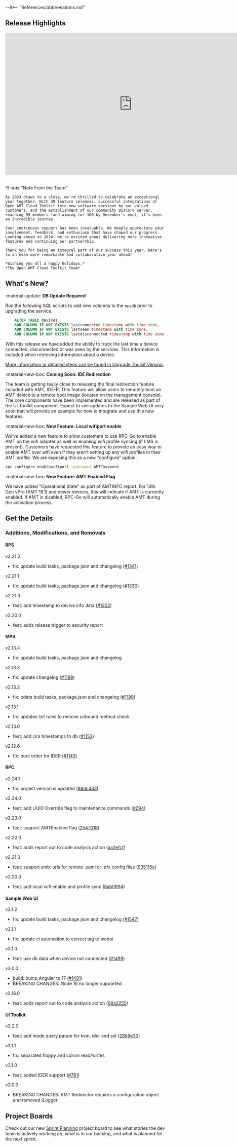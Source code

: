 --8<-- "References/abbreviations.md"
## Release Highlights

<div style="text-align:center;">
 <iframe width="800" height="450" src="https://www.youtube.com/embed/mSkvJuKCQPE?si=BU4n8IcL6-woFgzM" title="Open AMT October Release Video" frameborder="0" allow="accelerometer; autoplay; clipboard-write; encrypted-media; gyroscope; picture-in-picture" allowfullscreen></iframe>
</div>
<br>

!!! note "Note From the Team"

    As 2023 draws to a close, we're thrilled to celebrate an exceptional year together. With 39 feature releases, successful integrations of Open AMT Cloud Toolkit into new software versions by our valued customers, and the establishment of our community Discord server, reaching 99 members (and aiming for 100 by December's end), it's been an incredible journey.
    
    Your continuous support has been invaluable. We deeply appreciate your involvement, feedback, and enthusiasm that have shaped our progress. Looking ahead to 2024, we're excited about delivering more innovative features and continuing our partnership.
    
    Thank you for being an integral part of our success this year. Here's to an even more remarkable and collaborative year ahead!

    *Wishing you all a happy holidays,*  
    *The Open AMT Cloud Toolkit Team*


## What's New?

:material-update: **DB Update Required**

Run the following SQL scripts to add new columns to the `mpsdb` prior to upgrading the service.

``` sql title="mpsdb"
    ALTER TABLE devices
    ADD COLUMN IF NOT EXISTS lastconnected timestamp with time zone,
    ADD COLUMN IF NOT EXISTS lastseen timestamp with time zone,
    ADD COLUMN IF NOT EXISTS lastdisconnected timestamp with time zone;
```

With this release we have added the ability to track the last time a device connected, disconnected or was seen by the services.  This information is included when retrieving information about a device. 

[More information or detailed steps can be found in Upgrade Toolkit Version.](./Deployment/upgradeVersion.md)

:material-new-box: **Coming Soon: IDE Redirection**

The team is getting really close to releasing the final redirection feature included with AMT, IDE-R.  This feature will allow users to remotely boot an AMT device to a remote boot image (located on the management console).  The core components have been implemented and are released as part of the UI Toolkit component.  Expect to see updates to the Sample Web UI very soon that will provide an example for how to integrate and use this new features.  

:material-new-box: **New Feature: Local wifiport enable**

We've added a new feature to allow customers to use RPC-Go to enable AMT on the wifi adapter as well as enabling wifi profile syncing (if LMS is present).  Customers have requested this feature to provide an easy way to enable AMT over wifi even if they aren't setting up any wifi profiles in their AMT profile.  We are exposing this as a new "configure" option.

``` bash title="RPC-Go"
rpc configure enablewifiport -password AMTPassword
```

:material-new-box: **New Feature: AMT Enabled Flag**

We have added "Operational State" as part of AMTINFO report.  For 13th Gen vPro (AMT 16.1) and newer devices, this will indicate if AMT is currently enabled.  If AMT is disabled, RPC-Go will automatically enable AMT during the activation process.

## Get the Details

### Additions, Modifications, and Removals

#### RPS

v2.21.2

- fix: update build tasks, package.json and changelog ([#1341](https://github.com/open-amt-cloud-toolkit/rps/pull/1341))

v2.21.1

- fix: update build tasks, package.json and changelog ([#1330](https://github.com/open-amt-cloud-toolkit/rps/pull/1330))

v2.21.0

- feat: add timestamp to device info data ([#1302](https://github.com/open-amt-cloud-toolkit/rps/pull/1302)) 

v2.20.0

- feat: adds release trigger to security report


#### MPS

v2.13.4

- fix: update build tasks, package.json and changelog

v2.13.3

- fix: update changelog ([#1199](https://github.com/open-amt-cloud-toolkit/mps/issues/1199))

v2.13.2

- fix: pdate build tasks, package.json and changelog ([#1198](https://github.com/open-amt-cloud-toolkit/mps/issues/1198))

v2.13.1

- fix: updates lint rules to remove unbound method check

v2.13.0

- feat: add cira timestamps to db ([#1153](https://github.com/open-amt-cloud-toolkit/mps/pull/1153))

v2.12.6

- fix: boot order for IDER ([#1143](https://github.com/open-amt-cloud-toolkit/mps/issues/1143))


#### RPC

v2.24.1

- fix: project version is updated ([88dc463](https://github.com/open-amt-cloud-toolkit/rpc-go/commit/88dc4635a402e364665f6219c864c60794790129))

v2.24.0

- feat: add UUID Override flag to maintenance commands ([#294](https://github.com/open-amt-cloud-toolkit/rpc-go/issues/294))

v2.23.0

- feat: support AMTEnabled flag ([2547018](https://github.com/open-amt-cloud-toolkit/rpc-go/commit/2547018910c6d8d4d8dcfb8d34e7ad21d5183987))

v2.22.0

- feat: adds report out to code analysis action ([aa2efcf](https://github.com/open-amt-cloud-toolkit/rpc-go/commit/aa2efcf9cfe883c6e57d313e4245e4d68afbc730))

v2.21.0

- feat: support smb: urls for remote .yaml or .pfx config files ([935115e](https://github.com/open-amt-cloud-toolkit/rpc-go/commit/935115e8cd9cb4451b7002971db3837c2fb6e7c9))

v2.20.0

- feat: add local wifi enable and profile sync ([8ab0894](https://github.com/open-amt-cloud-toolkit/rpc-go/commit/8ab08942cd6f0848faf82162d05ad8eccf43db66))

#### Sample Web UI

v3.1.2

- fix: update build tasks, package.json and changelog ([#1547](https://github.com/open-amt-cloud-toolkit/sample-web-ui/pull/1547))

v3.1.1

- fix: update ci automation to correct tag to webui

v3.1.0

- feat: use db data when device not connected ([#1499](https://github.com/open-amt-cloud-toolkit/sample-web-ui/pull/1499)) 

v3.0.0

- build: bump Angular to 17 ([#1491](https://github.com/open-amt-cloud-toolkit/sample-web-ui/issues/1491))
- BREAKING CHANGES: Node 16 no longer supported

v2.16.0

- feat: adds report out to code analysis action ([68a2255](https://github.com/open-amt-cloud-toolkit/sample-web-ui/commit/68a2255c3deca55c2d8475430dca1fff990e33ba))

#### UI Toolkit

v3.2.0

- feat: add mode query param for kvm, ider and sol ([28b9e30](https://github.com/open-amt-cloud-toolkit/ui-toolkit/commit/28b9e303bddbaa34ee004d874c64a9ca741bb620))

v3.1.1

- fix: separated floppy and cdrom read/writes

v3.1.0

- feat: added IDER support ([#781](https://github.com/open-amt-cloud-toolkit/ui-toolkit/issues/781))

v3.0.0

- BREAKING CHANGES: AMT Redirector requires a configuration object and removed ILogger

## Project Boards

Check out our new [Sprint Planning](https://github.com/orgs/open-amt-cloud-toolkit/projects/10/views/2) project board to see what stories the dev team is actively working on, what is in our backlog, and what is planned for the next sprint.
